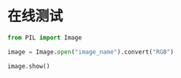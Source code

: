# 在线测试

```python
from PIL import Image

image = Image.open("image_name").convert("RGB")

image.show()

```

<!-- truncate -->
